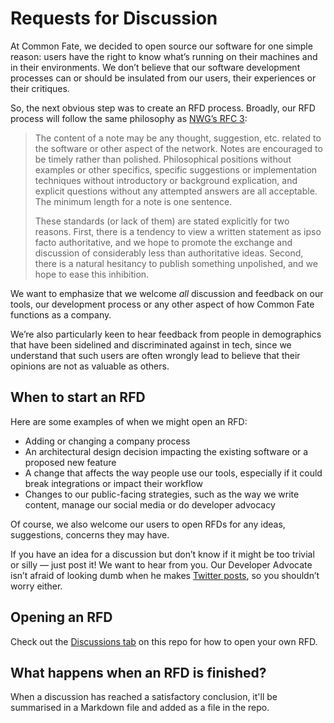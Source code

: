 # Requests for Discussion

At Common Fate, we decided to open source our software for one simple reason: users have the right to know what’s running on their machines and in their environments. We don’t believe that our software development processes can or should be insulated from our users, their experiences or their critiques. 

So, the next obvious step was to create an RFD process. Broadly, our RFD process will follow the same philosophy as [NWG’s RFC 3](https://www.rfc-editor.org/rfc/rfc3):

> The content of a note may be any thought, suggestion, etc. related to the software or other aspect of the network. Notes are encouraged to be timely rather than polished. Philosophical positions without examples or other specifics, specific suggestions or implementation techniques without introductory or background explication, and explicit questions without any attempted answers are all acceptable. The minimum length for a note is one sentence.
>
> These standards (or lack of them) are stated explicitly for two reasons. First, there is a tendency to view a written statement as ipso facto authoritative, and we hope to promote the exchange and discussion of considerably less than authoritative ideas. Second, there is a natural hesitancy to publish something unpolished, and we hope to ease this inhibition.

We want to emphasize that we welcome *all* discussion and feedback on our tools, our development process or any other aspect of how Common Fate functions as a company. 

We’re also particularly keen to hear feedback from people in demographics that have been sidelined and discriminated against in tech, since we understand that such users are often wrongly lead to believe that their opinions are not as valuable as others.

## When to start an RFD

Here are some examples of when we might open an RFD:

- Adding or changing a company process
- An architectural design decision impacting the existing software or a proposed new feature
- A change that affects the way people use our tools, especially if it could break integrations or impact their workflow
- Changes to our public-facing strategies, such as the way we write content, manage our social media or do developer advocacy

Of course, we also welcome our users to open RFDs for any ideas, suggestions, concerns they may have. 

If you have an idea for a discussion but don’t know if it might be too trivial or silly — just post it! We want to hear from you. Our Developer Advocate isn’t afraid of looking dumb when he makes [Twitter posts](https://twitter.com/CommonFateTech/status/1552457541061586945), so you shouldn’t worry either.

## Opening an RFD
Check out the [Discussions tab](https://github.com/common-fate/rfds/discussions/1) on this repo for how to open your own RFD.

## What happens when an RFD is finished?
When a discussion has reached a satisfactory conclusion, it'll be summarised in a Markdown file and added as a file in the repo.
